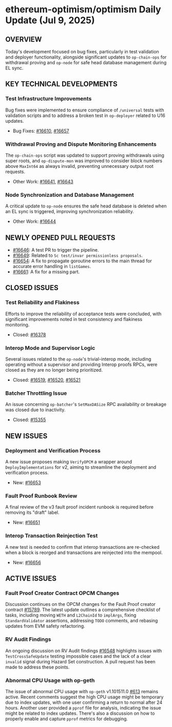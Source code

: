 # ethereum-optimism/optimism Daily Update (Jul 9, 2025)
## OVERVIEW 
Today's development focused on bug fixes, particularly in test validation and deployer functionality, alongside significant updates to `op-chain-ops` for withdrawal proving and `op-node` for safe head database management during EL sync.

## KEY TECHNICAL DEVELOPMENTS

### Test Infrastructure Improvements
Bug fixes were implemented to ensure compliance of `/universal` tests with validation scripts and to address a broken test in `op-deployer` related to U16 updates.
- Bug Fixes: [#16610](https://github.com/ethereum-optimism/optimism/pull/16610), [#16657](https://github.com/ethereum-optimism/optimism/pull/16657)

### Withdrawal Proving and Dispute Monitoring Enhancements
The `op-chain-ops` script was updated to support proving withdrawals using super roots, and `op-dispute-mon` was improved to consider block numbers above `MaxInt64` as always invalid, preventing unnecessary output root requests.
- Other Work: [#16641](https://github.com/ethereum-optimism/optimism/pull/16641), [#16643](https://github.com/ethereum-optimism/optimism/pull/16643)

### Node Synchronization and Database Management
A critical update to `op-node` ensures the safe head database is deleted when an EL sync is triggered, improving synchronization reliability.
- Other Work: [#16644](https://github.com/ethereum-optimism/optimism/pull/16644)

## NEWLY OPENED PULL REQUESTS
- [#16646](https://github.com/ethereum-optimism/optimism/pull/16646): A test PR to trigger the pipeline.
- [#16649](https://github.com/ethereum-optimism/optimism/pull/16649): Related to `Sc test/invar permissionless proposals`.
- [#16654](https://github.com/ethereum-optimism/optimism/pull/16654): A fix to propagate goroutine errors to the main thread for accurate error handling in `listGames`.
- [#16661](https://github.com/ethereum-optimism/optimism/pull/16661): A fix for a missing part.

## CLOSED ISSUES

### Test Reliability and Flakiness
Efforts to improve the reliability of acceptance tests were concluded, with significant improvements noted in test consistency and flakiness monitoring.
- Closed: [#16378](https://github.com/ethereum-optimism/optimism/issues/16378)

### Interop Mode and Supervisor Logic
Several issues related to the `op-node`'s trivial-interop mode, including operating without a supervisor and providing Interop proofs RPCs, were closed as they are no longer being prioritized.
- Closed: [#16519](https://github.com/ethereum-optimism/optimism/issues/16519), [#16520](https://github.com/ethereum-optimism/optimism/issues/16520), [#16521](https://github.com/ethereum-optimism/optimism/issues/16521)

### Batcher Throttling Issue
An issue concerning `op-batcher`'s `SetMaxDASize` RPC availability or breakage was closed due to inactivity.
- Closed: [#15355](https://github.com/ethereum-optimism/optimism/issues/15355)

## NEW ISSUES

### Deployment and Verification Process
A new issue proposes making `VerifyOPCM` a wrapper around `DeployImplementations` for v2, aiming to streamline the deployment and verification process.
- New: [#16653](https://github.com/ethereum-optimism/optimism/issues/16653)

### Fault Proof Runbook Review
A final review of the v3 fault proof incident runbook is required before removing its "draft" label.
- New: [#16651](https://github.com/ethereum-optimism/optimism/issues/16651)

### Interop Transaction Reinjection Test
A new test is needed to confirm that interop transactions are re-checked when a block is reorged and transactions are reinjected into the mempool.
- New: [#16656](https://github.com/ethereum-optimism/optimism/issues/16656)

## ACTIVE ISSUES

### Fault Proof Creator Contract OPCM Changes
Discussion continues on the OPCM changes for the Fault Proof creator contract [#15789](https://github.com/ethereum-optimism/optimism/issues/15789). The latest update outlines a comprehensive checklist of tasks, including moving `WETH` and `L2ChainId` to `implArgs`, fixing `StandardValidator` assertions, addressing `TODO` comments, and rebasing updates from EVM safety refactoring.

### RV Audit Findings
An ongoing discussion on RV Audit findings [#16548](https://github.com/ethereum-optimism/optimism/issues/16548) highlights issues with `TestCrossSafeUpdate` testing impossible cases and the lack of a clear `invalid` signal during Hazard Set construction. A pull request has been made to address these points.

### Abnormal CPU Usage with op-geth
The issue of abnormal CPU usage with `op-geth` v1.101511.0 [#613](https://github.com/ethereum-optimism/optimism/issues/613) remains active. Recent comments suggest the high CPU usage might be temporary due to index updates, with one user confirming a return to normal after 24 hours. Another user provided a `pprof` file for analysis, indicating the issue might be related to index updates. There's also a discussion on how to properly enable and capture `pprof` metrics for debugging.